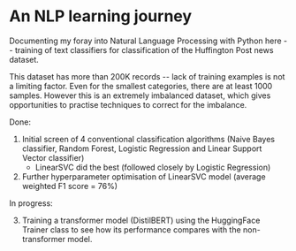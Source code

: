 # An NLP learning journey

Documenting my foray into Natural Language Processing with Python here -- training of text classifiers for classification of the Huffington Post news dataset. 

This dataset has more than 200K records -- lack of training examples is not a limiting factor. Even for the smallest categories, there are at least 1000 samples. However this is an extremely imbalanced dataset, which gives opportunities to practise techniques to correct for the imbalance. 

Done: 

1. Initial screen of 4 conventional classification algorithms (Naive Bayes classifier, Random Forest, Logistic Regression and Linear Support Vector classifier)
   - LinearSVC did the best (followed closely by Logistic Regression)
2. Further hyperparameter optimisation of LinearSVC model (average weighted F1 score = 76%)

In progress: 

3. Training a transformer model (DistilBERT) using the HuggingFace Trainer class to see how its performance compares with the non-transformer model. 
 
